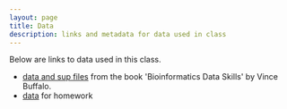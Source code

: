 ```yaml
---
layout: page
title: Data
description: links and metadata for data used in class
---
```


Below are links to data used in this class.

- [data and sup files](https://github.com/vsbuffalo/bds-files) from the book
  'Bioinformatics Data Skills' by Vince Buffalo.
- [data](https://github.com/UWMadison-computingtools/coursedata) for homework
